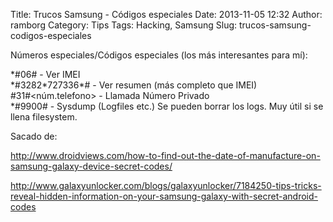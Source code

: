 Title: Trucos Samsung - Códigos especiales
Date: 2013-11-05 12:32
Author: ramborg
Category: Tips
Tags: Hacking, Samsung
Slug: trucos-samsung-codigos-especiales

Números especiales/Códigos especiales (los más interesantes para mí):

\*\#06\# - Ver IMEI  
\*\#3282\*727336\*\# - Ver resumen (más completo que IMEI)  
\#31\#<núm.telefono> - Llamada Número Privado  
\*\#9900\# - Sysdump (Logfiles etc.) Se pueden borrar los logs. Muy
útil si se llena filesystem.

Sacado de:  

<http://www.droidviews.com/how-to-find-out-the-date-of-manufacture-on-samsung-galaxy-device-secret-codes/>  

<http://www.galaxyunlocker.com/blogs/galaxyunlocker/7184250-tips-tricks-reveal-hidden-information-on-your-samsung-galaxy-with-secret-android-codes>
